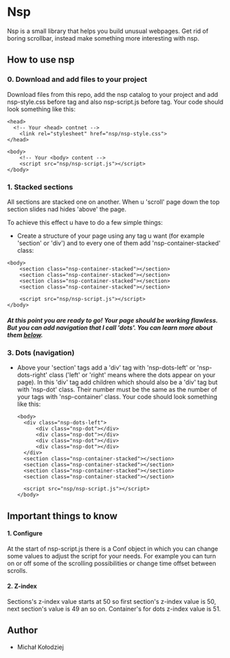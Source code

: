 # Nsp

Nsp is a small library that helps you build unusual webpages. Get rid of boring scrollbar, instead make something more interesting with nsp.

## How to use nsp

### 0. Download and add files to your project
Download files from this repo, add the nsp catalog to your project and add nsp-style.css before </head> tag and also nsp-script.js before </body> tag. Your code should look something like this:

```
<head>
  <!-- Your <head> contnet -->
    <link rel="stylesheet" href="nsp/nsp-style.css">
</head>

<body>
    <!-- Your <body> content -->
    <script src="nsp/nsp-script.js"></script>
</body>
```

### 1. Stacked sections
All sections are stacked one on another. When u 'scroll' page down the top section slides nad hides 'above' the page.

To achieve this effect u have to do a few simple things:

- Create a structure of your page using any tag u want (for example 'section' or 'div') and to every one of them add 'nsp-container-stacked' class:

```
<body>
    <section class="nsp-container-stacked"></section>
    <section class="nsp-container-stacked"></section>
    <section class="nsp-container-stacked"></section>
    <section class="nsp-container-stacked"></section>

    <script src="nsp/nsp-script.js"></script>
</body>
```
##### At this point you are ready to go! Your page should be working flawless. But you can add navigation that I call 'dots'. You can learn more about them [below](https://github.com/MichalEgoKolodziej/Nsp#dots-(navigation)).


  
### 3. Dots (navigation)

- Above your 'section' tags add a 'div' tag with 'nsp-dots-left' or 'nsp-dots-right' class ('left' or 'right' means where the dots appear on your page). In this 'div' tag add children which should also be a 'div' tag but with 'nsp-dot' class. Their number must be the same as the number of your tags with 'nsp-container' class. Your code should look something like this: 
  
  ```
  <body>
    <div class="nsp-dots-left">
        <div class="nsp-dot"></div>
        <div class="nsp-dot"></div>
        <div class="nsp-dot"></div>
        <div class="nsp-dot"></div>
    </div>
    <section class="nsp-container-stacked"></section>
    <section class="nsp-container-stacked"></section>
    <section class="nsp-container-stacked"></section>
    <section class="nsp-container-stacked"></section>

    <script src="nsp/nsp-script.js"></script>
  </body>
  ```

## Important things to know

#### 1. Configure
At the start of nsp-script.js there is a Conf object in which you can change some values to adjust the script for your needs. For example you can turn on or off some of the scrolling possibilities or change time offset between scrolls.

#### 2. Z-index
Sections's z-index value starts at 50 so first section's z-index value is 50, next section's value is 49 an so on. Container's for dots z-index value is 51.

## Author
- Michał Kołodziej

